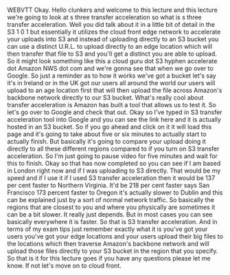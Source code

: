  
 WEBVTT 
 Okay. 
 Hello clunkers and welcome to this lecture and this lecture we're going to look at s three transfer 
 acceleration so what is s three transfer acceleration. 
 Well you did talk about it in a little bit of detail in the S3 1 0 1 but essentially it utilizes the 
 cloud front edge network to accelerate your uploads into S3 and instead of uploading directly to an 
 S3 bucket you can use a distinct U.R.L. to upload directly to an edge location which will then transfer 
 that file to S3 and you'll get a distinct you are able to upload. 
 So it might look something like this a cloud guru dot S3 hyphen accelerate dot Amazon NWS dot com and 
 we're gonna see that when we go over to Google. 
 So just a reminder as to how it works we've got a bucket let's say it's in Ireland or in the UK got 
 our users all around the world our users will upload to an age location first that will then upload 
 the file across Amazon's backbone network directly to our S3 bucket. 
 What's really cool about transfer acceleration is Amazon has built a tool that allows us to test it. 
 So let's go over to Google and check that out. 
 Okay so I've typed in S3 transfer acceleration tool into Google and you can see the link here and it 
 is actually hosted in an S3 bucket. 
 So if you go ahead and click on it it will load this page and it's going to take about five or six minutes 
 to actually start to actually finish. 
 But basically it's going to compare your upload doing it directly to all these different regions compared 
 to if you turn on S3 transfer acceleration. 
 So I'm just going to pause video for five minutes and wait for this to finish. 
 Okay so that has now completed so you can see if I am based in London right now and if I was uploading 
 to S3 directly. 
 That would be my speed and if I use it if I used S3 transfer acceleration then it would be 137 per cent 
 faster to Northern Virginia. 
 It'd be 218 per cent faster says San Francisco 173 percent faster to Oregon it's actually slower to 
 Dublin and this can be explained just by a sort of normal network traffic. 
 So basically the regions that are closest to you and where you physically are sometimes it can be a 
 bit slower. 
 It really just depends. 
 But in most cases you can see basically everywhere it is faster. 
 So that is S3 transfer acceleration. 
 And in terms of my exam tips just remember exactly what it is you've got your users you've got your 
 edge locations and your users upload their big files to the locations which then traverse Amazon's backbone 
 network and will upload those files directly to your S3 bucket in the region that you specify. 
 So that is it for this lecture goes if you have any questions please let me know. 
 If not let's move on to cloud front.